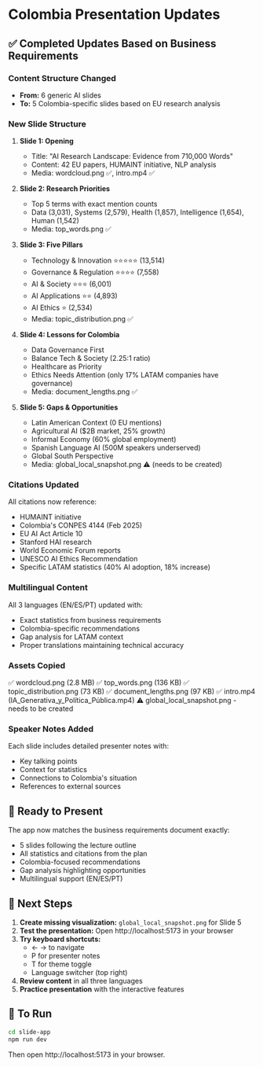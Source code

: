 # Colombia Presentation Updates

## ✅ Completed Updates Based on Business Requirements

### Content Structure Changed
- **From:** 6 generic AI slides
- **To:** 5 Colombia-specific slides based on EU research analysis

### New Slide Structure

1. **Slide 1: Opening**
   - Title: "AI Research Landscape: Evidence from 710,000 Words"
   - Content: 42 EU papers, HUMAINT initiative, NLP analysis
   - Media: wordcloud.png ✅, intro.mp4 ✅

2. **Slide 2: Research Priorities**
   - Top 5 terms with exact mention counts
   - Data (3,031), Systems (2,579), Health (1,857), Intelligence (1,654), Human (1,542)
   - Media: top_words.png ✅

3. **Slide 3: Five Pillars**
   - Technology & Innovation ⭐⭐⭐⭐⭐ (13,514)
   - Governance & Regulation ⭐⭐⭐⭐ (7,558)
   - AI & Society ⭐⭐⭐ (6,001)
   - AI Applications ⭐⭐ (4,893)
   - AI Ethics ⭐ (2,534)
   - Media: topic_distribution.png ✅

4. **Slide 4: Lessons for Colombia**
   - Data Governance First
   - Balance Tech & Society (2.25:1 ratio)
   - Healthcare as Priority
   - Ethics Needs Attention (only 17% LATAM companies have governance)
   - Media: document_lengths.png ✅

5. **Slide 5: Gaps & Opportunities**
   - Latin American Context (0 EU mentions)
   - Agricultural AI ($2B market, 25% growth)
   - Informal Economy (60% global employment)
   - Spanish Language AI (500M speakers underserved)
   - Global South Perspective
   - Media: global_local_snapshot.png ⚠️ (needs to be created)

### Citations Updated
All citations now reference:
- HUMAINT initiative
- Colombia's CONPES 4144 (Feb 2025)
- EU AI Act Article 10
- Stanford HAI research
- World Economic Forum reports
- UNESCO AI Ethics Recommendation
- Specific LATAM statistics (40% AI adoption, 18% increase)

### Multilingual Content
All 3 languages (EN/ES/PT) updated with:
- Exact statistics from business requirements
- Colombia-specific recommendations
- Gap analysis for LATAM context
- Proper translations maintaining technical accuracy

### Assets Copied
✅ wordcloud.png (2.8 MB)
✅ top_words.png (136 KB)
✅ topic_distribution.png (73 KB)
✅ document_lengths.png (97 KB)
✅ intro.mp4 (IA_Generativa_y_Política_Pública.mp4)
⚠️ global_local_snapshot.png - needs to be created

### Speaker Notes Added
Each slide includes detailed presenter notes with:
- Key talking points
- Context for statistics
- Connections to Colombia's situation
- References to external sources

## 🎯 Ready to Present

The app now matches the business requirements document exactly:
- 5 slides following the lecture outline
- All statistics and citations from the plan
- Colombia-focused recommendations
- Gap analysis highlighting opportunities
- Multilingual support (EN/ES/PT)

## 📝 Next Steps

1. **Create missing visualization:** `global_local_snapshot.png` for Slide 5
2. **Test the presentation:** Open http://localhost:5173 in your browser
3. **Try keyboard shortcuts:**
   - ← → to navigate
   - P for presenter notes
   - T for theme toggle
   - Language switcher (top right)
4. **Review content** in all three languages
5. **Practice presentation** with the interactive features

## 🚀 To Run

```bash
cd slide-app
npm run dev
```

Then open http://localhost:5173 in your browser.
